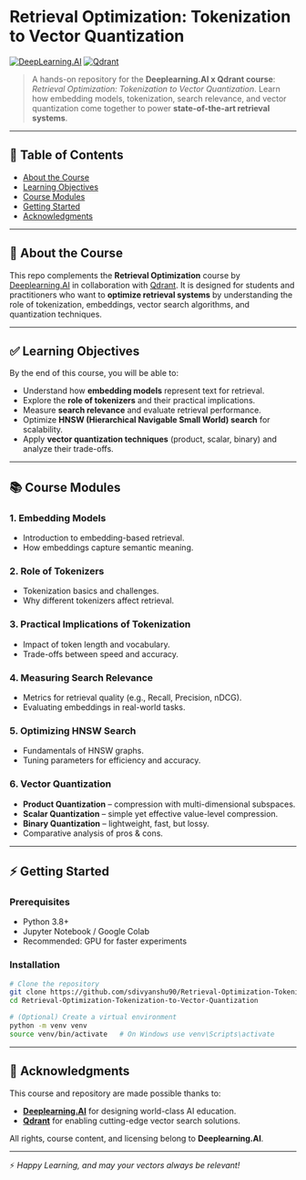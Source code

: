 # Retrieval Optimization: Tokenization to Vector Quantization

[![DeepLearning.AI](https://img.shields.io/badge/Powered%20By-DeepLearning.AI-blueviolet?logo=ai)](https://www.deeplearning.ai/)
[![Qdrant](https://img.shields.io/badge/Vector%20Search-Qdrant-orange?logo=qdrant)](https://qdrant.tech/)

> A hands-on repository for the **Deeplearning.AI x Qdrant course**: *Retrieval Optimization: Tokenization to Vector Quantization*.
> Learn how embedding models, tokenization, search relevance, and vector quantization come together to power **state-of-the-art retrieval systems**.

---

## 📖 Table of Contents

* [About the Course](https://github.com/sdivyanshu90/Retrieval-Optimization-Tokenization-to-Vector-Quantization#-about-the-course)
* [Learning Objectives](https://github.com/sdivyanshu90/Retrieval-Optimization-Tokenization-to-Vector-Quantization#-learning-objectives)
* [Course Modules](https://github.com/sdivyanshu90/Retrieval-Optimization-Tokenization-to-Vector-Quantization#-course-modules)
* [Getting Started](https://github.com/sdivyanshu90/Retrieval-Optimization-Tokenization-to-Vector-Quantization#-getting-started)
* [Acknowledgments](https://github.com/sdivyanshu90/Retrieval-Optimization-Tokenization-to-Vector-Quantization#-acknowledgments)

---

## 🎯 About the Course

This repo complements the **Retrieval Optimization** course by [Deeplearning.AI](https://www.deeplearning.ai/) in collaboration with [Qdrant](https://qdrant.tech/).
It is designed for students and practitioners who want to **optimize retrieval systems** by understanding the role of tokenization, embeddings, vector search algorithms, and quantization techniques.

---

## ✅ Learning Objectives

By the end of this course, you will be able to:

* Understand how **embedding models** represent text for retrieval.
* Explore the **role of tokenizers** and their practical implications.
* Measure **search relevance** and evaluate retrieval performance.
* Optimize **HNSW (Hierarchical Navigable Small World) search** for scalability.
* Apply **vector quantization techniques** (product, scalar, binary) and analyze their trade-offs.

---

## 📚 Course Modules

### 1. Embedding Models

* Introduction to embedding-based retrieval.
* How embeddings capture semantic meaning.

### 2. Role of Tokenizers

* Tokenization basics and challenges.
* Why different tokenizers affect retrieval.

### 3. Practical Implications of Tokenization

* Impact of token length and vocabulary.
* Trade-offs between speed and accuracy.

### 4. Measuring Search Relevance

* Metrics for retrieval quality (e.g., Recall, Precision, nDCG).
* Evaluating embeddings in real-world tasks.

### 5. Optimizing HNSW Search

* Fundamentals of HNSW graphs.
* Tuning parameters for efficiency and accuracy.

### 6. Vector Quantization

* **Product Quantization** – compression with multi-dimensional subspaces.
* **Scalar Quantization** – simple yet effective value-level compression.
* **Binary Quantization** – lightweight, fast, but lossy.
* Comparative analysis of pros & cons.

---

## ⚡ Getting Started

### Prerequisites

* Python 3.8+
* Jupyter Notebook / Google Colab
* Recommended: GPU for faster experiments

### Installation

```bash
# Clone the repository
git clone https://github.com/sdivyanshu90/Retrieval-Optimization-Tokenization-to-Vector-Quantization.git
cd Retrieval-Optimization-Tokenization-to-Vector-Quantization

# (Optional) Create a virtual environment
python -m venv venv
source venv/bin/activate   # On Windows use venv\Scripts\activate
```

---

## 🙌 Acknowledgments

This course and repository are made possible thanks to:

* [**Deeplearning.AI**](https://www.deeplearning.ai/) for designing world-class AI education.
* [**Qdrant**](https://qdrant.tech/) for enabling cutting-edge vector search solutions.

All rights, course content, and licensing belong to **Deeplearning.AI**.

---

⚡ *Happy Learning, and may your vectors always be relevant!*
